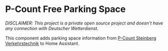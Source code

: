 # P-Count Free Parking Space

*DISCLAIMER: This project is a private open source project and doesn't have any connection with Deutscher Wetterdienst.*

This component adds parking space information from [P-Count Steinberg Verkehrstechnik](https://steinberg-traffic.com/p-count/) to Home Assistant.
